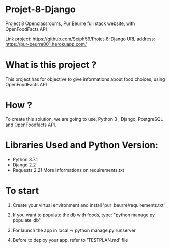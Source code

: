 # Projet-8-Django
Project 8 Openclassrooms, Pur Beurre full stack website, with OpenFoodFacts API

Link project: https://github.com/Seiph59/Projet-8-Django
URL address: https://pur-beurre001.herokuapp.com/

# What is this project ?

This project has for objective to give informations about food choices, using OpenFoodFacts API

# How ?
To create this solution, we are going to use, Python 3 , Django, PostgreSQL and OpenFoodfacts API.

# Libraries Used and Python Version:

* Python 3.7.1
* Django 2.2
* Requests 2.21
More informations on requirements.txt

# To start

1. Create your virtual environment and install 'pur_beurre/requirements.txt'

2. If you want to populate the db with foods, type: "python manage.py populate_db"

3. For launch the app in local => python manage.py runserver

4. Before to deploy your app, refer to 'TESTPLAN.md' file
